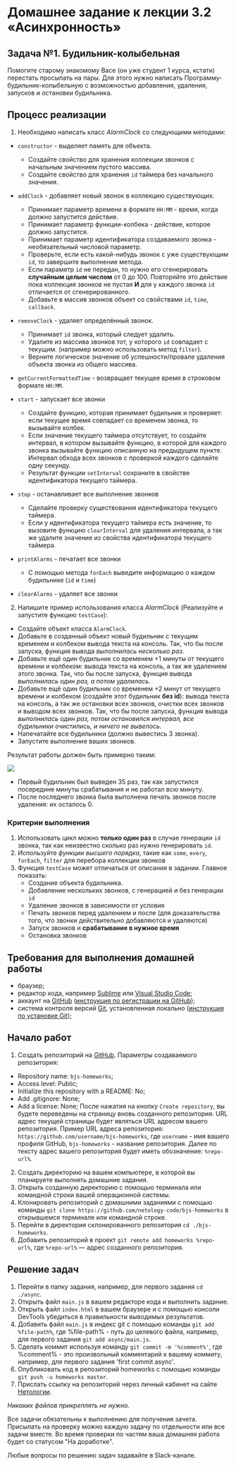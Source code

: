 # Домашнее задание к лекции 3.2 «Асинхронность» 

## Задача №1. Будильник-колыбельная

Помогите старому знакомому Васе (он уже студент 1 курса, кстати) перестать просыпать на пары. 
Для этого нужно написать Программу-будильник-колыбельную с возможностью добавления, удаления, запусков и остановки будильника.

## Процесс реализации

1. Необходимо написать класс *AlarmClock* со следующими методами:

* `constructor` - выделяет память для объекта. 
	* Создайте свойство для хранения коллекции звонков с начальным значением пустого массива. 
	* Создайте свойство для хранения `id` таймера без начального значения.

* `addClock` - добавляет новый звонок в коллекцию существующих. 
	* Принимает параметр времени в формате `HH:MM` - время, когда должно запустится действие.
	* Принимает параметр функции-колбека - действие, которое должно запустится.
	* Принимает параметр идентификатора создаваемого звонка - необязательный числовой параметр.
	* Проверьте, если есть какой-нибудь звонок с уже существующим `id`, то завершите выполнение метода.
	* Если параметр `id` не передан, то нужно его сгенерировать **случайным целым числом** от 0 до 100. Повторяйте это действие пока коллекция звонков не пустая **И** для у каждого звонка `id` отличается от сгенерированного.
	* Добавьте в массив звонков объект со свойствами `id`, `time`, `callback`.

* `removeClock` - удаляет определённый звонок.
	* Принимает `id` звонка, который следует удалить.
	* Удалите из массива звонков тот, у которого `id` совпадает с текущим. (например можно использовать метод `filter`).
	* Верните логическое значение об успешности/провале удаления объекта звонка из общего массива.

* `getCurrentFormattedTime` - возвращает текущее время в строковом формате `HH:MM`.

* `start` - запускает все звонки
	* Создайте функцию, которая принимает будильник и проверяет: если текущее время совпадает со временем звонка, то вызывайте колбек.
	* Если значение текущего таймера отсутствует, то создайте интервал, в котором вызывайте функцию, в которой для каждого звонка вызывайте функцию описанную на предыдущем пункте. Интервал обхода всех звонков с проверкой каждого сделайте одну секунду.
	* Результат функции `setInterval` сохраните в свойстве идентификатора текущего таймера.

* `stop` - останавливает все выполнение звонков
	* Сделайте проверку существования идентификатора текущего таймера.
	* Если у идентификатора текущего таймера есть значение, то вызовите функцию `clearInterval` для удаления интервала, а так же удалите значение из свойства идентификатора текущего таймера.

* `printAlarms` - печатает все звонки
	* С помощью метода `forEach` выведите информацию о каждом будильнике (`id` и `time`)

* `clearAlarms` - удаляет все звонки

2. Напишите пример использования класса *AlarmClock* (Реализуйте и запустите функцию `testCase`): 

* Создайте объект класса `AlarmClock`.
* Добавьте в созданный объект новый будильник с текущим временем и колбеком вывода текста на консоль. Так, что бы после запуска, функция вывода *выполнилась несколько раз*.
* Добавьте ещё один будильник со временем +1 минуты от текущего времени и колбеком: вывода текста на консоль, а так же удалением этого звонка. Так, что бы после запуска, функция вывода *выполнилась один раз, а потом удалилась*.
* Добавьте ещё один будильник со временем +2 минут от текущего времени и колбеком (создайте этот будильник **без id**): вывода текста на консоль, а так же остановки всех звонков, очистки всех звонков и выводом всех звонков. Так, что бы после запуска, функция вывода *выполнилась один раз, потом остановился интервал, все будильники очистились, и ничего не вывелось*.
* Напечатайте все будильники (должно вывестись 3 звонка).
* Запустите выполнение ваших звонков.

Результат работы должен быть примерно таким:

![](https://sun9-27.userapi.com/c857728/v857728864/107812/phEoelosztU.jpg)
* Первый будильник был выведен 35 раз, так как запустился посередине минуты срабатывания и не работал всю минуту.
* После последнего звонка была выполнена печать звонков после удаления: их осталось 0.

### Критерии выполнения

1. Использовать цикл можно **только один раз** в случае генерации `id` звонка, так как неизвестно сколько раз нужно генерировать `id`.
2. Используйте *функции высшего порядка*, такие как `some`, `every`, `forEach`, `filter` для перебора коллекции звонков
3. Функция `testCase` может отличаться от описания в задании. Главное показать:
	* Создание объекта будильника.
	* Добавление нескольких звонков, с генерацией и без генерации `id`
	* Удаление звонков в зависимости от условия
	* Печать звонков перед удалением и после (для доказательства того, что звонки действительно добавляются и удаляются)
	* Запуск звонков и **срабатывание в нужное время**
	* Остановка звонков

## Требования для выполнения домашней работы

* браузер;
* редактор кода, например [Sublime][1] или [Visual Studio Code][2];
* аккаунт на [GitHub][0] ([инструкция по регистрации на GitHub][3]);
* система контроля версий [Git][4], установленная локально ([инструкция по установке Git][5]);

## Начало работ

1. Создать репозиторий на [GitHub][0]. Параметры создаваемого репозитория:
* Repository name: `bjs-homeworks`;
* Access level: Public;
* Initialize this repository with a README: No;
* Add .gitignore: None;
* Add a license: None;
После нажатия на кнопку `Create repository`, вы будете переведены на страницу вновь созданного репозитория.
URL адрес текущей страницы будет являться URL адресом вашего репозитория.
Пример URL адреса репозитория: `https://github.com/username/bjs-homeworks`, где `username` - имя вашего профиля GitHub, `bjs-homeworks` - название репозитория. Далее по тексту адрес вашего репозитория будет иметь обозначение: `%repo-url%`.
2. Создать директорию на вашем компьютере, в которой вы планируете выполнять домашние задания.
3. Открыть созданную директорию с помощью терминала или командной строки вашей операционной системы.
4. Клонировать репозиторий с домашними заданиями с помощью команды `git clone https://github.com/netology-code/bjs-homeworks` в открывшемся терминале или командной строке.
5. Перейти в директория склонированного репозитория `cd ./bjs-homeworks`.
6. Добавить репозиторий в проект `git remote add homeworks %repo-url%`, где `%repo-url%` — адрес созданного репозитория.

## Решение задач
1. Перейти в папку задания, например, для первого задания `cd ./async`.
2. Открыть файл `main.js` в вашем редакторе кода и выполнить задание.
3. Открыть файл `index.html` в вашем браузере и с помощью консоли DevTools убедиться в правильности выводимых результатов.
4. Добавить файл `main.js` в индекс git с помощью команды `git add %file-path%`, где %file-path% - путь до целевого файла, например, для первого задания `git add async/main.js`.
5. Сделать коммит используя команду `git commit -m '%comment%'`, где %comment% - это произвольный комментарий к вашему коммиту, например, для первого задания 'first commit async'.
6. Опубликовать код в репозиторий homeworks с помощью команды `git push -u homeworks master`.
7. Прислать ссылку на репозиторий через личный кабинет на сайте [Нетологии][6].

[0]: https://github.com/
[1]: https://www.sublimetext.com/
[2]: https://code.visualstudio.com/
[3]: https://github.com/netology-code/guides/blob/master/git/github.md
[4]: https://git-scm.com/
[5]: https://github.com/netology-code/guides/blob/master/git/REAMDE.md
[6]: https://netology.ru/

*Никаких файлов прикреплять не нужно.*

Все задачи обязательны к выполнению для получения зачета. Присылать на проверку можно каждую задачу по отдельности или все задачи вместе. Во время проверки по частям ваша домашняя работа будет со статусом "На доработке".

Любые вопросы по решению задач задавайте в Slack-канале.

